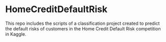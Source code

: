 # HomeCreditDefaultRisk
This repo includes the scripts of a classification project created to predict the default risks of customers in the Home Credit Default Risk competition in Kaggle.
